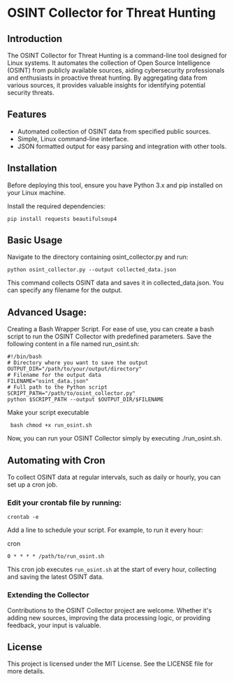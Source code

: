 # OSINT Collector for Threat Hunting

## Introduction
The OSINT Collector for Threat Hunting is a command-line tool designed for Linux systems. It automates the collection of Open Source Intelligence (OSINT) from publicly available sources, aiding cybersecurity professionals and enthusiasts in proactive threat hunting. By aggregating data from various sources, it provides valuable insights for identifying potential security threats.

## Features
- Automated collection of OSINT data from specified public sources.
- Simple, Linux command-line interface.
- JSON formatted output for easy parsing and integration with other tools.

## Installation
Before deploying this tool, ensure you have Python 3.x and pip installed on your Linux machine.

Install the required dependencies:

```pip install requests beautifulsoup4```

## Basic Usage

Navigate to the directory containing osint_collector.py and run:

```python osint_collector.py --output collected_data.json```

This command collects OSINT data and saves it in collected_data.json. You can specify any filename for the output.

## Advanced Usage:

Creating a Bash Wrapper Script. For ease of use, you can create a bash script to run the OSINT Collector with predefined parameters. Save the following content in a file named run_osint.sh:


```shell
#!/bin/bash
# Directory where you want to save the output
OUTPUT_DIR="/path/to/your/output/directory"
# Filename for the output data
FILENAME="osint_data.json"
# Full path to the Python script
SCRIPT_PATH="/path/to/osint_collector.py"
python $SCRIPT_PATH --output $OUTPUT_DIR/$FILENAME
```

Make your script executable

``` bash chmod +x run_osint.sh```

Now, you can run your OSINT Collector simply by executing ./run_osint.sh.

## Automating with Cron
To collect OSINT data at regular intervals, such as daily or hourly, you can set up a cron job.

### Edit your crontab file by running:

```crontab -e```

Add a line to schedule your script. For example, to run it every hour:

cron

```0 * * * * /path/to/run_osint.sh```

This cron job executes ```run_osint.sh``` at the start of every hour, collecting and saving the latest OSINT data.

### Extending the Collector

Contributions to the OSINT Collector project are welcome. Whether it's adding new sources, improving the data processing logic, or providing feedback, your input is valuable.

## License

This project is licensed under the MIT License. See the LICENSE file for more details.


